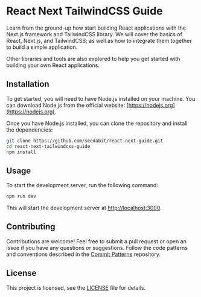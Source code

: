 # React Next TailwindCSS Guide

Learn from the ground-up how start building React applications with the Next.js framework and TailwindCSS library. We will cover the basics of React, Next.js, and TailwindCSS; as well as how to integrate them together to build a simple application.

Other libraries and tools are also explored to help you get started with building your own React applications.

## Installation

To get started, you will need to have Node.js installed on your machine. You can download Node.js from the official website: [https://nodejs.org](https://nodejs.org).

Once you have Node.js installed, you can clone the repository and install the dependencies:

```bash
git clone https://github.com/seedabit/react-next-guide.git
cd react-next-tailwindcss-guide
npm install
```

## Usage

To start the development server, run the following command:

```bash
npm run dev
```

This will start the development server at [http://localhost:3000](http://localhost:3000).

## Contributing

Contributions are welcome! Feel free to submit a pull request or open an issue if you have any questions or suggestions. Follow the code patterns and conventions described in the [Commit Patterns](https://github.com/iuricode/padroes-de-commits) repository.

## License

This project is licensed, see the [LICENSE](LICENSE) file for details.

